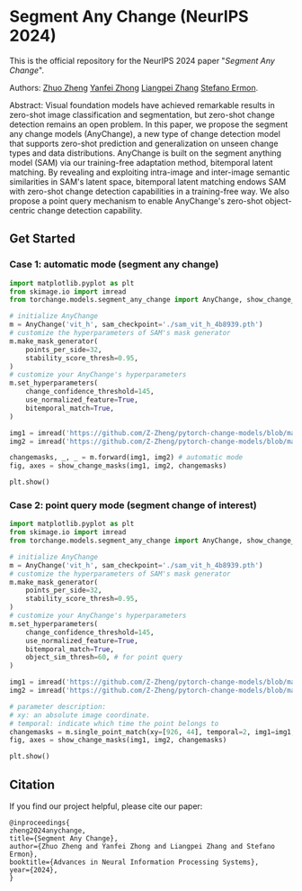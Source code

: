 # Segment Any Change (NeurIPS 2024)

This is the official repository for the NeurIPS 2024 paper 
"_Segment Any Change_".  

Authors: 
[Zhuo Zheng](https://zhuozheng.top/)
[Yanfei Zhong](http://rsidea.whu.edu.cn/)
[Liangpei Zhang](http://www.lmars.whu.edu.cn/prof_web/zhangliangpei/rs/index.html)
[Stefano Ermon](https://cs.stanford.edu/~ermon/).

Abstract: Visual foundation models have achieved remarkable results in zero-shot image classification and segmentation, but zero-shot change detection remains an open problem.
In this paper, we propose the segment any change models (AnyChange), a new type of change detection model that supports zero-shot prediction and generalization on unseen change types and data distributions.
AnyChange is built on the segment anything model (SAM) via our training-free adaptation method, bitemporal latent matching.
By revealing and exploiting intra-image and inter-image semantic similarities in SAM's latent space, bitemporal latent matching endows SAM with zero-shot change detection capabilities in a training-free way. 
We also propose a point query mechanism to enable AnyChange's zero-shot object-centric change detection capability.

## Get Started
### Case 1: automatic mode (segment any change)
```python
import matplotlib.pyplot as plt
from skimage.io import imread
from torchange.models.segment_any_change import AnyChange, show_change_masks

# initialize AnyChange  
m = AnyChange('vit_h', sam_checkpoint='./sam_vit_h_4b8939.pth')
# customize the hyperparameters of SAM's mask generator
m.make_mask_generator(
    points_per_side=32,
    stability_score_thresh=0.95,
)
# customize your AnyChange's hyperparameters
m.set_hyperparameters(
    change_confidence_threshold=145,
    use_normalized_feature=True,
    bitemporal_match=True,
)

img1 = imread('https://github.com/Z-Zheng/pytorch-change-models/blob/main/demo_images/t1_img.png')
img2 = imread('https://github.com/Z-Zheng/pytorch-change-models/blob/main/demo_images/t2_img.png')

changemasks, _, _ = m.forward(img1, img2) # automatic mode
fig, axes = show_change_masks(img1, img2, changemasks)

plt.show()
```

### Case 2: point query mode (segment change of interest)
```python
import matplotlib.pyplot as plt
from skimage.io import imread
from torchange.models.segment_any_change import AnyChange, show_change_masks

# initialize AnyChange  
m = AnyChange('vit_h', sam_checkpoint='./sam_vit_h_4b8939.pth')
# customize the hyperparameters of SAM's mask generator
m.make_mask_generator(
    points_per_side=32,
    stability_score_thresh=0.95,
)
# customize your AnyChange's hyperparameters
m.set_hyperparameters(
    change_confidence_threshold=145,
    use_normalized_feature=True,
    bitemporal_match=True,
    object_sim_thresh=60, # for point query
)

img1 = imread('https://github.com/Z-Zheng/pytorch-change-models/blob/main/demo_images/t1_img.png')
img2 = imread('https://github.com/Z-Zheng/pytorch-change-models/blob/main/demo_images/t2_img.png')

# parameter description:
# xy: an absolute image coordinate.
# temporal: indicate which time the point belongs to
changemasks = m.single_point_match(xy=[926, 44], temporal=2, img1=img1, img2=img2)
fig, axes = show_change_masks(img1, img2, changemasks)

plt.show()
```



## Citation
If you find our project helpful, please cite our paper:
```
@inproceedings{
zheng2024anychange,
title={Segment Any Change},
author={Zhuo Zheng and Yanfei Zhong and Liangpei Zhang and Stefano Ermon},
booktitle={Advances in Neural Information Processing Systems},
year={2024},
}
```